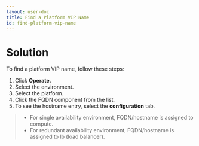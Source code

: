 ```yaml
---
layout: user-doc
title: Find a Platform VIP Name
id: find-platform-vip-name
---
```


#  Solution

To find a platform VIP name, follow these steps:


1. Click **Operate.**
2. Select the environment.
3. Select the platform.
4. Click the FQDN component from the list.
5. To see the hostname entry, select the **configuration** tab.


> * For single availability environment, FQDN/hostname is assigned to compute.
> * For redundant availability environment, FQDN/hostname is assigned to lb (load balancer).
